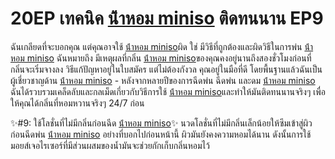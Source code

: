 # 20EP เทคนิค [น้ําหอม miniso](https://ceresaperfume.com) ติดทนนาน EP9

 ฉันเกลียดที่จะบอกคุณ แต่คุณอาจใช้ [น้ําหอม miniso](https://ceresaperfume.com)ผิด ใช่ มีวิธีที่ถูกต้องและผิดวิธีในการพ่น [น้ําหอม miniso](https://ceresaperfume.com) ฉันหมายถึง มีเหตุผลที่กลิ่น [น้ําหอม miniso](https://ceresaperfume.com)ของคุณคงอยู่นานถึงสองชั่วโมงก่อนที่กลิ่นจะเริ่มจางลง วิธีแก้ปัญหาอยู่ในใบสมัคร แต่ไม่ต้องกังวล คุณอยู่ในมือที่ดี โดยพื้นฐานแล้วฉันเป็นผู้เชี่ยวชาญด้าน [น้ําหอม miniso](https://ceresaperfume.com) - หลังจากหลายปีของการฉีดพ่น ฉีดพ่น และดม [น้ําหอม miniso](https://ceresaperfume.com) ฉันได้รวบรวมเคล็ดลับและกลเม็ดเกี่ยวกับวิธีการใช้ [น้ําหอม miniso](https://ceresaperfume.com)และทำให้มันติดทนนานจริงๆ เพื่อให้คุณได้กลิ่นที่หอมหวานจริงๆ 24/7 ก่อน

✨#9: ใช้โลชั่นที่ไม่มีกลิ่นก่อนฉีด [น้ําหอม miniso](https://ceresaperfume.com)✨
นวดโลชั่นที่ไม่มีกลิ่นเล็กน้อยให้ซึมเข้าสู่ผิวก่อนฉีดพ่น [น้ําหอม miniso](https://ceresaperfume.com) อย่างที่บอกไปก่อนหน้านี้ ผิวมันยังคงความหอมได้นาน ดังนั้นการใช้มอยส์เจอไรเซอร์ที่มีส่วนผสมของน้ำมันจะช่วยกักเก็บกลิ่นหอมไว้

